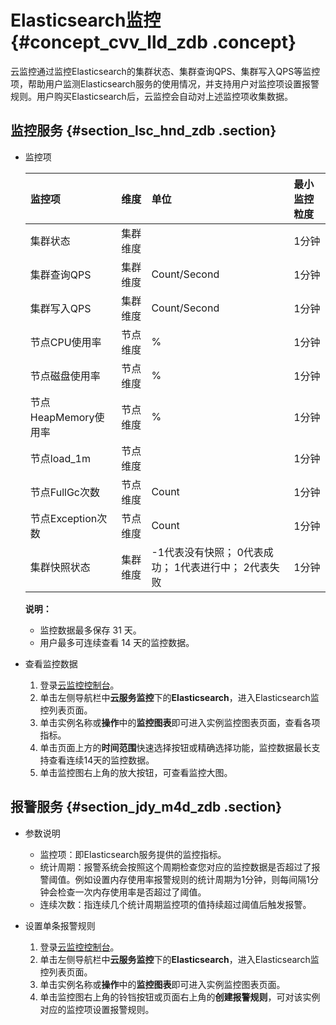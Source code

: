 # Elasticsearch监控 {#concept_cvv_lld_zdb .concept}

云监控通过监控Elasticsearch的集群状态、集群查询QPS、集群写入QPS等监控项，帮助用户监测Elasticsearch服务的使用情况，并支持用户对监控项设置报警规则。用户购买Elasticsearch后，云监控会自动对上述监控项收集数据。

## 监控服务 {#section_lsc_hnd_zdb .section}

-   监控项

    |监控项|维度|单位|最小监控粒度|
    |:--|:-|:-|:-----|
    |集群状态|集群维度| |1分钟|
    |集群查询QPS|集群维度|Count/Second|1分钟|
    |集群写入QPS|集群维度|Count/Second|1分钟|
    |节点CPU使用率|节点维度|%|1分钟|
    |节点磁盘使用率|节点维度|%|1分钟|
    |节点HeapMemory使用率|节点维度|%|1分钟|
    |节点load\_1m|节点维度| |1分钟|
    |节点FullGc次数|节点维度|Count|1分钟|
    |节点Exception次数|节点维度|Count|1分钟|
    |集群快照状态|集群维度|-1代表没有快照； 0代表成功； 1代表进行中； 2代表失败|1分钟|

    **说明：** 

    -   监控数据最多保存 31 天。
    -   用户最多可连续查看 14 天的监控数据。

-   查看监控数据
    1.  登录[云监控控制台](https://cloudmonitor.console.aliyun.com)。
    2.  单击左侧导航栏中**云服务监控**下的**Elasticsearch**，进入Elasticsearch监控列表页面。
    3.  单击实例名称或**操作**中的**监控图表**即可进入实例监控图表页面，查看各项指标。
    4.  单击页面上方的**时间范围**快速选择按钮或精确选择功能，监控数据最长支持查看连续14天的监控数据。
    5.  单击监控图右上角的放大按钮，可查看监控大图。

## 报警服务 {#section_jdy_m4d_zdb .section}

-   参数说明
    -   监控项：即Elasticsearch服务提供的监控指标。
    -   统计周期：报警系统会按照这个周期检查您对应的监控数据是否超过了报警阈值。例如设置内存使用率报警规则的统计周期为1分钟，则每间隔1分钟会检查一次内存使用率是否超过了阈值。
    -   连续次数：指连续几个统计周期监控项的值持续超过阈值后触发报警。

-   设置单条报警规则
    1.  登录[云监控控制台](https://cloudmonitor.console.aliyun.com)。
    2.  单击左侧导航栏中**云服务监控**下的**Elasticsearch**，进入Elasticsearch监控列表页面。
    3.  单击实例名称或**操作**中的**监控图表**即可进入实例监控图表页面。
    4.  单击监控图右上角的铃铛按钮或页面右上角的**创建报警规则**，可对该实例对应的监控项设置报警规则。

